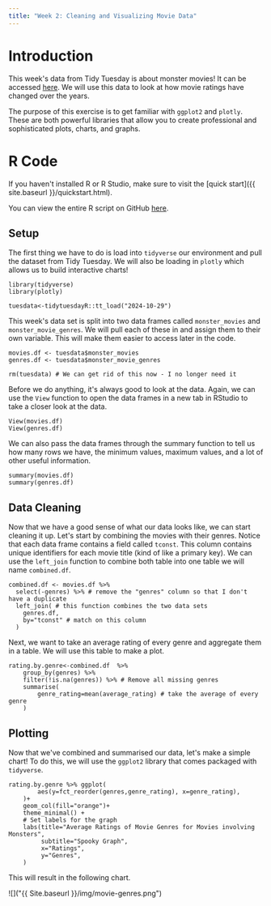 ```yaml
---
title: "Week 2: Cleaning and Visualizing Movie Data"
---
```


# Introduction

This week's data from Tidy Tuesday is about monster movies! It can be accessed 
[here](https://github.com/rfordatascience/tidytuesday/blob/master/data/2024/2024-10-29/readme.md).
We will use this data to look at how movie ratings have changed over the years.

The purpose of this exercise is to get familiar with `ggplot2` and `plotly`. These
are both powerful libraries that allow you to create professional and 
sophisticated plots, charts, and graphs.

# R Code

If you haven't installed R or R Studio, make sure to visit the 
[quick start]({{ site.baseurl }}/quickstart.html).

You can view the entire R script on GitHub [here](https://github.com/Koshkov/r-for-info-studies/blob/main/activites/week3.R).

## Setup 

The first thing we have to do is load into `tidyverse` our environment and 
pull the dataset from Tidy Tuesday. We will also be loading in `plotly` which
allows us to build interactive charts!

```
library(tidyverse)
library(plotly)

tuesdata<-tidytuesdayR::tt_load("2024-10-29") 

```
This week's data set is split into two data frames called `monster_movies` and
`monster_movie_genres`. We will pull each of these in and assign them to their 
own variable. This will make them easier to access later in the code.  
```
movies.df <- tuesdata$monster_movies
genres.df <- tuesdata$monster_movie_genres

rm(tuesdata) # We can get rid of this now - I no longer need it
```

Before we do anything, it's always good to look at the data. Again, we can
use the `View` function to open the data frames in a new tab in RStudio to
take a closer look at the data. 
```
View(movies.df)
View(genres.df)
```
We can also pass the data frames through the summary function to tell us 
how many rows we have, the minimum values, maximum values, and a lot of
other useful information.

```
summary(movies.df)
summary(genres.df)
```

## Data Cleaning 

Now that we have a good sense of what our data looks like, we can start cleaning
it up. Let's start by combining the movies with their genres. Notice that
each data frame contains a field called `tconst`. This column contains unique 
identifiers for each movie title (kind of like a primary key). We can use 
the `left_join` function to combine both table into one table we will name
`combined.df`.

```
combined.df <- movies.df %>% 
  select(-genres) %>% # remove the "genres" column so that I don't have a duplicate
  left_join( # this function combines the two data sets 
    genres.df,
    by="tconst" # match on this column
  )
```

Next, we want to take an average rating of every genre and aggregate them in a
table. We will use this table to make a plot.
```
rating.by.genre<-combined.df  %>%
    group_by(genres) %>%       
    filter(!is.na(genres)) %>% # Remove all missing genres
    summarise(
        genre_rating=mean(average_rating) # take the average of every genre
    )
```

## Plotting

Now that we've combined and summarised our data, let's make a simple chart! 
To do this, we will use the `ggplot2` library that comes packaged with 
`tidyverse`.

```
rating.by.genre %>% ggplot(
        aes(y=fct_reorder(genres,genre_rating), x=genre_rating),
    )+
    geom_col(fill="orange")+
    theme_minimal() +
    # Set labels for the graph
    labs(title="Average Ratings of Movie Genres for Movies involving Monsters",
         subtitle="Spooky Graph",
         x="Ratings",
         y="Genres",
    )

```

This will result in the following chart.

![]("{{ Site.baseurl }}/img/movie-genres.png")
